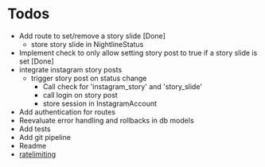 # Todos
* Add route to set/remove a story slide [Done]
    * store story slide in NightlineStatus
* Implement check to only allow setting story post to true if a story slide is set [Done]
* integrate instagram story posts
    * trigger story post on status change
        * Call check for 'instagram_story' and 'story_slide'
        * call login on story post
        * store session in InstagramAccount
* Add authentication for routes
* Reevaluate error handling and rollbacks in db models
* Add tests
* Add git pipeline
* Readme
* [ratelimiting](https://flask-limiter.readthedocs.io/en/stable/)